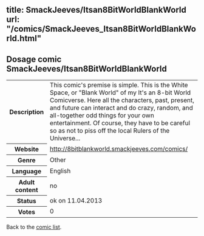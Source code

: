 title: SmackJeeves/Itsan8BitWorldBlankWorld
url: "/comics/SmackJeeves_Itsan8BitWorldBlankWorld.html"
---
Dosage comic SmackJeeves/Itsan8BitWorldBlankWorld
-----------------------------------------

<table class="comicinfo">
<tr>
<th>Description</th><td>This comic's premise is simple. This is the White Space, or &quot;Blank World&quot; of my It's an 8-bit World Comicverse. Here all the characters, past, present, and future can interact and do crazy, random, and all-together odd things for your own entertainment. Of course, they have to be careful so as not to piss off the local Rulers of the Universe...</td>
</tr>
<tr>
<th>Website</th><td><a href="http://8bitblankworld.smackjeeves.com/comics/">http://8bitblankworld.smackjeeves.com/comics/</a></td>
</tr>
<tr>
<th>Genre</th><td>Other</td>
</tr>
<tr>
<th>Language</th><td>English</td>
</tr>
<tr>
<th>Adult content</th><td>no</td>
</tr>
<tr>
<th>Status</th><td>ok on 11.04.2013</td>
</tr>
<tr>
<th>Votes</th><td>0</div></td>
</tr>
</table>

Back to the [comic list](../comic-index.html).
